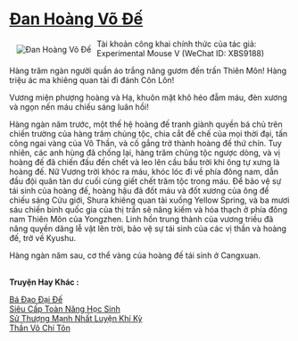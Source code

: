 <a href="https://truyenwiki.net/dan-hoang-vo-de.36133/" title="Đan Hoàng Võ Đế"><h1>Đan Hoàng Võ Đế</h1></a><div style="display:table"><img align="right" style="float: left; padding: 10px;" src="https://truyenwiki.net/a/img/str/src/36133.jpg" alt="Đan Hoàng Võ Đế">Tài khoản công khai chính thức của tác giả: Experimental Mouse V (WeChat ID: XBS9188)<p></p> Hàng trăm ngàn người quần áo trắng nâng gươm đến trấn Thiên Môn! Hàng triệu ác ma khiêng quan tài đi đánh Côn Lôn!<p></p> Vương miện phượng hoàng và Hạ, khuôn mặt khô héo đẫm máu, đèn xương và ngọn nến máu chiếu sáng luân hồi!<p></p> Hàng ngàn năm trước, một thế hệ hoàng đế tranh giành quyền bá chủ trên chiến trường của hàng trăm chủng tộc, chia cắt đế chế của mọi thời đại, tấn công ngai vàng của Vô Thần, và cố gắng trở thành hoàng đế thứ chín. Tuy nhiên, các anh hùng đã chống lại, hàng trăm chủng tộc ngược dòng, và vị hoàng đế đã chiến đấu đến chết và leo lên cầu bầu trời khi ông tự xưng là hoàng đế. Nữ Vương trời khóc ra máu, khóc lóc đi về phía đông nam, dẫn đầu đội quân tàn dư cuối cùng giết chết trăm tộc trong máu. Để bảo vệ sự tái sinh của hoàng đế, hoàng hậu đã đốt máu và đốt xương của ông để chiếu sáng Cửu giới, Shura khiêng quan tài xuống Yellow Spring, và ba mươi sáu chiến binh quốc gia của thị trấn sẽ nâng kiếm và hóa thạch ở phía đông nam Thiên Môn của Yongzhen. Linh hồn trung thành của vương triều đã nâng quyền dâng lễ vật lên trời, bảo vệ sự tái sinh của các vị thần và hoàng đế, trở về Kyushu.<p></p> Hàng ngàn năm sau, cơ thể vàng của hoàng đế tái sinh ở Cangxuan.</div><p><br><b>Truyện Hay Khác :</b></p><a href="https://truyenwiki.net/ba-dao-dai-de.35527/" alt="Bá Đạo Đại Đế">Bá Đạo Đại Đế</a><br/><a href="https://sangtacviet.wordpress.com/2020/10/22/sieu-cap-toan-nang-hoc-sinh/" alt="Siêu Cấp Toàn Năng Học Sinh">Siêu Cấp Toàn Năng Học Sinh</a><br/><a href="https://sangtacviet.wordpress.com/2020/10/22/su-thuong-manh-nhat-luyen-khi-ky/" alt="Sử Thượng Mạnh Nhất Luyện Khí Kỳ">Sử Thượng Mạnh Nhất Luyện Khí Kỳ</a><br/><a href="https://github.com/nownovels/topcv/tree/master/truyenhay/36610" alt="Thần Võ Chí Tôn">Thần Võ Chí Tôn</a><br/>